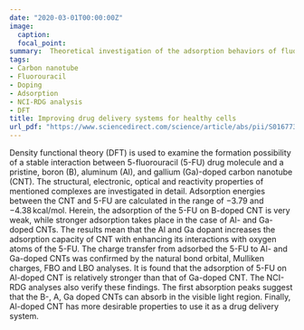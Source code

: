 ```yaml
---
date: "2020-03-01T00:00:00Z"
image:
  caption: 
  focal_point:
summary:  Theoretical investigation of the adsorption behaviors of fluorouracil as an anticancer drug on pristine and B-, Al-, Ga-doped C36 nanotube
tags:
- Carbon nanotube
- Fluorouracil
- Doping
- Adsorption
- NCI-RDG analysis
- DFT
title: Improving drug delivery systems for healthy cells
url_pdf: "https://www.sciencedirect.com/science/article/abs/pii/S0167732220312575"
---
```


Density functional theory (DFT) is used to examine the formation possibility of a stable interaction between 5-fluorouracil (5-FU) drug molecule and a pristine, boron (B), aluminum (Al), and gallium (Ga)-doped carbon nanotube (CNT). The structural, electronic, optical and reactivity properties of mentioned complexes are investigated in detail. Adsorption energies between the CNT and 5-FU are calculated in the range of −3.79 and −4.38 kcal/mol. Herein, the adsorption of the 5-FU on B-doped CNT is very weak, while stronger adsorption takes place in the case of Al- and Ga-doped CNTs. The results mean that the Al and Ga dopant increases the adsorption capacity of CNT with enhancing its interactions with oxygen atoms of the 5-FU. The charge transfer from adsorbed the 5-FU to Al- and Ga-doped CNTs was confirmed by the natural bond orbital, Mulliken charges, FBO and LBO analyses. It is found that the adsorption of 5-FU on Al-doped CNT is relatively stronger than that of Ga-doped CNT. The NCI-RDG analyses also verify these findings. The first absorption peaks suggest that the B-, A, Ga doped CNTs can absorb in the visible light region. Finally, Al-doped CNT has more desirable properties to use it as a drug delivery system.
